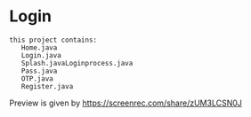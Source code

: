 # Login
    this project contains:
       Home.java
       Login.java
       Splash.javaLoginprocess.java
       Pass.java
       OTP.java
       Register.java
       
Preview is given by 
https://screenrec.com/share/zUM3LCSN0J
       
